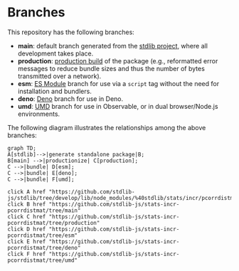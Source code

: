 <!--

@license Apache-2.0

Copyright (c) 2022 The Stdlib Authors.

Licensed under the Apache License, Version 2.0 (the "License");
you may not use this file except in compliance with the License.
You may obtain a copy of the License at

    http://www.apache.org/licenses/LICENSE-2.0

Unless required by applicable law or agreed to in writing, software
distributed under the License is distributed on an "AS IS" BASIS,
WITHOUT WARRANTIES OR CONDITIONS OF ANY KIND, either express or implied.
See the License for the specific language governing permissions and
limitations under the License.

-->

# Branches

This repository has the following branches:

-   **main**: default branch generated from the [stdlib project][stdlib-url], where all development takes place.
-   **production**: [production build][production-url] of the package (e.g., reformatted error messages to reduce bundle sizes and thus the number of bytes transmitted over a network).
-   **esm**: [ES Module][esm-url] branch for use via a `script` tag without the need for installation and bundlers.
-   **deno**: [Deno][deno-url] branch for use in Deno.
-   **umd**: [UMD][umd-url] branch for use in Observable, or in dual browser/Node.js environments.

The following diagram illustrates the relationships among the above branches:

```mermaid
graph TD;
A[stdlib]-->|generate standalone package|B;
B[main] -->|productionize| C[production];
C -->|bundle| D[esm];
C -->|bundle| E[deno];
C -->|bundle| F[umd];

click A href "https://github.com/stdlib-js/stdlib/tree/develop/lib/node_modules/%40stdlib/stats/incr/pcorrdistmat"
click B href "https://github.com/stdlib-js/stats-incr-pcorrdistmat/tree/main"
click C href "https://github.com/stdlib-js/stats-incr-pcorrdistmat/tree/production"
click D href "https://github.com/stdlib-js/stats-incr-pcorrdistmat/tree/esm"
click E href "https://github.com/stdlib-js/stats-incr-pcorrdistmat/tree/deno"
click F href "https://github.com/stdlib-js/stats-incr-pcorrdistmat/tree/umd"
```

[stdlib-url]: https://github.com/stdlib-js/stdlib/tree/develop/lib/node_modules/%40stdlib/stats/incr/pcorrdistmat
[production-url]: https://github.com/stdlib-js/stats-incr-pcorrdistmat/tree/production
[deno-url]: https://github.com/stdlib-js/stats-incr-pcorrdistmat/tree/deno
[umd-url]: https://github.com/stdlib-js/stats-incr-pcorrdistmat/tree/umd
[esm-url]: https://github.com/stdlib-js/stats-incr-pcorrdistmat/tree/esm